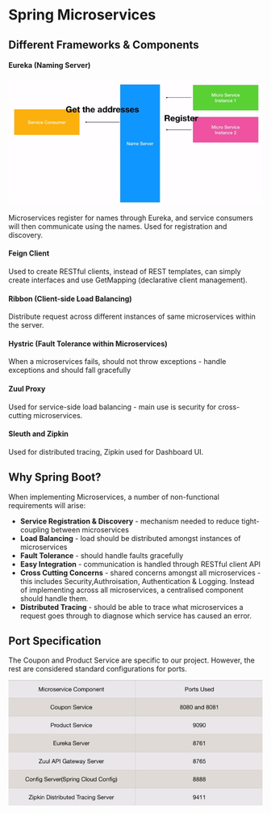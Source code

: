 # Spring Microservices

## Different Frameworks & Components

#### Eureka (Naming Server)

![Alt text](Eureka.PNG)

Microservices register for names through Eureka, and service consumers will then communicate using the names.
Used for registration and discovery.



#### Feign Client
Used to create RESTful clients, instead of REST templates, can simply create interfaces and use GetMapping (declarative client management).

#### Ribbon (Client-side Load Balancing)
Distribute request across different instances of same microservices within the server.

#### Hystric (Fault Tolerance within Microservices)
When a microservices fails, should not throw exceptions - handle exceptions and should fall gracefully

#### Zuul Proxy
Used for service-side load balancing - main use is security for cross-cutting microservices.

#### Sleuth and Zipkin
Used for distributed tracing, Zipkin used for Dashboard UI.

## Why Spring Boot?
When implementing Microservices, a number of non-functional requirements will arise:
* **Service Registration & Discovery** - mechanism needed to reduce tight-coupling between microservices
* **Load Balancing** - load should be distributed amongst instances of microservices
* **Fault Tolerance** - should handle faults gracefully
* **Easy Integration** - communication is handled through RESTful client API
* **Cross Cutting Concerns** - shared concerns amongst all microservices - this includes Security,Authroisation, Authentication & Logging. Instead of implementing across all microservices, a centralised component should handle them.
* **Distributed Tracing** - should be able to trace what microservices a request goes through to diagnose which service has caused an error.

## Port Specification
The Coupon and Product Service are specific to our project. However, the rest are considered standard configurations for ports.

![Alt text](PortsSpecification.PNG)


